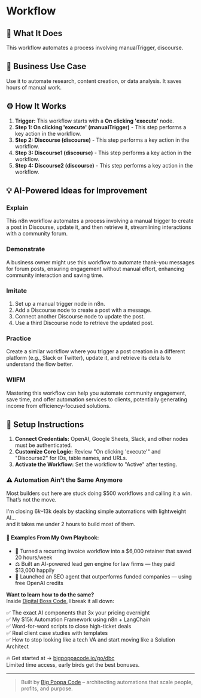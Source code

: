 # Workflow

## 🚀 What It Does
This workflow automates a process involving manualTrigger, discourse.

## 💼 Business Use Case
Use it to automate research, content creation, or data analysis. It saves hours of manual work.

## ⚙️ How It Works
1.  **Trigger:** This workflow starts with a **On clicking 'execute'** node.
2. **Step 1: On clicking 'execute' (manualTrigger)** - This step performs a key action in the workflow.
3. **Step 2: Discourse (discourse)** - This step performs a key action in the workflow.
4. **Step 3: Discourse1 (discourse)** - This step performs a key action in the workflow.
5. **Step 4: Discourse2 (discourse)** - This step performs a key action in the workflow.

## 💡 AI-Powered Ideas for Improvement
### Explain
This n8n workflow automates a process involving a manual trigger to create a post in Discourse, update it, and then retrieve it, streamlining interactions with a community forum.

### Demonstrate
A business owner might use this workflow to automate thank-you messages for forum posts, ensuring engagement without manual effort, enhancing community interaction and saving time.

### Imitate
1. Set up a manual trigger node in n8n.
2. Add a Discourse node to create a post with a message.
3. Connect another Discourse node to update the post.
4. Use a third Discourse node to retrieve the updated post.

### Practice
Create a similar workflow where you trigger a post creation in a different platform (e.g., Slack or Twitter), update it, and retrieve its details to understand the flow better.

### WIIFM
Mastering this workflow can help you automate community engagement, save time, and offer automation services to clients, potentially generating income from efficiency-focused solutions.

## 🔧 Setup Instructions
1. **Connect Credentials:** OpenAI, Google Sheets, Slack, and other nodes must be authenticated.
2. **Customize Core Logic:** Review "On clicking 'execute'" and "Discourse2" for IDs, table names, and URLs.
3. **Activate the Workflow:** Set the workflow to "Active" after testing.

### ⚠️ Automation Ain’t the Same Anymore

Most builders out here are stuck doing $500 workflows and calling it a win.  
That’s not the move.  

I'm closing $6k–$13k deals by stacking simple automations with lightweight AI...  
and it takes me under 2 hours to build most of them.

#### 🧠 Examples From My Own Playbook:
- 🔁 Turned a recurring invoice workflow into a $6,000 retainer that saved 20 hours/week  
- ⚖️ Built an AI-powered lead gen engine for law firms — they paid $13,000 happily  
- 🚀 Launched an SEO agent that outperforms funded companies — using free OpenAI credits  

**Want to learn how to do the same?**  
Inside [Digital Boss Code](https://bigpoppacode.io/go/dbc), I break it all down:

✅ The exact AI components that 3x your pricing overnight  
✅ My $15k Automation Framework using n8n + LangChain  
✅ Word-for-word scripts to close high-ticket deals  
✅ Real client case studies with templates  
✅ How to stop looking like a tech VA and start moving like a Solution Architect  

🔥 Get started at → [bigpoppacode.io/go/dbc](https://bigpoppacode.io/go/dbc)  
Limited time access, early birds get the best bonuses.

---
> Built by [Big Poppa Code](https://bigpoppacode.io) – architecting automations that scale people, profits, and purpose.
